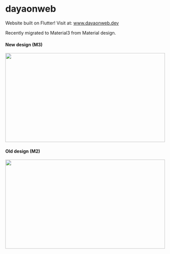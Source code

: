 # dayaonweb

Website built on Flutter! Visit at: www.dayaonweb.dev

Recently migrated to Material3 from Material design.

#### New design (M3)
<img src="https://user-images.githubusercontent.com/24220261/187981188-1884ee9e-6013-48b7-bb29-55e15d62fde1.png" width="500px" height="280px" />

#### Old design (M2)
<img src="https://user-images.githubusercontent.com/24220261/187981106-710d4884-38c0-43c3-98d1-f5b566e9a3cb.png" width="500px" height="280px" />
